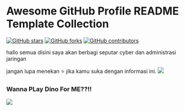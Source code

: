 # Awesome GitHub Profile README Template Collection

[![GitHub stars](https://img.shields.io/github/stars/themlphdstudent/awesome-github-profile-readme-templates.svg)](https://github.com/durgeshsamariya/awesome-github-profile-readme-templates/stargazers)
[![GitHub forks](https://img.shields.io/github/forks/themlphdstudent/awesome-github-profile-readme-templates.svg?color=blue)](https://github.com/durgeshsamariya/awesome-github-profile-readme-templates/network)
[![GitHub contributors](https://img.shields.io/github/contributors/themlphdstudent/awesome-github-profile-readme-templates.svg?color=blue)](https://github.com/durgeshsamariya/awesome-github-profile-readme-templates/network)

hallo semua disini saya akan berbagi seputar cyber dan administrasi jaringan

 jangan lupa menekan :star: jika kamu suka dengan informasi ini.
![](https://github.com/Cpixiee/Cpixiee/blob/main/681016.jpg)
### Wanna PLay Dino For ME??!! ###
![](https://github.com/saadeghi/saadeghi/blob/master/dino.gif)
